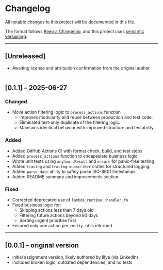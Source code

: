 # Changelog

All notable changes to this project will be documented in this file.

The format follows [Keep a Changelog](https://keepachangelog.com/en/1.0.0/), and this project uses [semantic versioning](https://semver.org/).

---

## [Unreleased]

- Awaiting license and attribution confirmation from the original author

---

## [0.1.1] – 2025-06-27

### Changed 
- Move action filtering logic to `process_actions` function
  - Improves modularity and reuse between production and test code.
  - Eliminated test-only duplicate of the filtering logic.
  - Maintains identical behavior with improved structure and testability.

### Added
- Added GitHub Actions CI with format check, build, and test steps
- Added `process_actions` function to encapsulate business logic
- Wrote unit tests using `anyhow::Result` and `ensure` for panic-free testing
- Added `tracing` and `tracing-subscriber` crates for structured logging.
- Added `parse_date` utility to safely parse ISO-8601 timestamps
- Added README summary and improvements section

### Fixed
- Corrected deprecated use of `lambda_runtime::handler_fn`
- Fixed business logic for:
  - Skipping actions less than 7 days old
  - Filtering future actions beyond 90 days
  - Sorting urgent priorities first
- Ensured only one action per `entity_id` is returned

---

## [0.0.1] – original version

- Initial assignment version, likely authored by Illya (via LinkedIn)
- Included broken logic, outdated dependencies, and no tests
